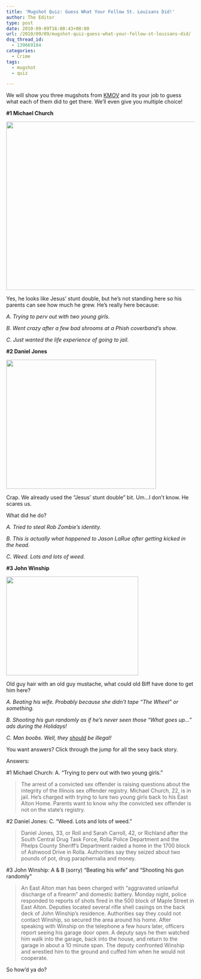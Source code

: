 ```yaml
---
title: 'Mugshot Quiz: Guess What Your Fellow St. Louisans Did!'
author: The Editor
type: post
date: 2010-09-09T16:00:43+00:00
url: /2010/09/09/mugshot-quiz-guess-what-your-fellow-st-louisans-did/
dsq_thread_id:
  - 139669184
categories:
  - Crime
tags:
  - mugshot
  - quiz

---
```

We will show you three mugshots from <a href="http://www.kmov.com/news/slideshows/Mug-shots-of-the-Week-102154679.html" target="_blank">KMOV</a> and its your job to guess what each of them did to get there. We&#8217;ll even give you multiple choice!

**#1 Michael Church**

[<img class="aligncenter size-full wp-image-6691" title="mugshot_quiz_1" src="http://media.punchingkitty.com/wordpress/2010/09/mugshot_quiz_1.jpeg" alt="" width="600" height="450" />][1]

Yes, he looks like Jesus&#8217; stunt double, but he&#8217;s not standing here so his parents can see how much he grew. He&#8217;s really here because:

_A. Trying to perv out with two young girls._

_B. Went crazy after a few bad shrooms at a Phish coverband&#8217;s show._ 

_C. Just wanted the life experience of going to jail._

**#2 Daniel Jones**

[<img class="aligncenter size-full wp-image-6689" title="mugshot_quiz_2" src="http://media.punchingkitty.com/wordpress/2010/09/mugshot_quiz_2.jpeg" alt="" width="400" height="345" />][2]

Crap. We already used the &#8220;Jesus&#8217; stunt double&#8221; bit. Um&#8230;I don&#8217;t know. He scares us.

What did he do?

_A. Tried to steal Rob Zombie&#8217;s identity._

_B. This is actually what happened to Jason LaRue after getting kicked in the head._

_C. Weed. Lots and lots of weed._

**#3 John Winship**

[<img class="aligncenter size-full wp-image-6692" title="mugshot_quiz_3" src="http://media.punchingkitty.com/wordpress/2010/09/mugshot_quiz_31.jpeg" alt="" width="353" height="264" />][3]

Old guy hair with an old guy mustache, what could old Biff have done to get him here?

_A. Beating his wife. Probably because she didn&#8217;t tape &#8220;The Wheel&#8221; or something._

_B. Shooting his gun randomly as if he&#8217;s never seen those &#8220;What goes up&#8230;&#8221; ads during the Holidays!_

_C. Man boobs. Well, they <span style="text-decoration: underline;">should</span> be illegal!_

You want answers? Click through the jump for all the sexy back story.

<!--more-->


  
Answers:
  
#1 Michael Church: A. &#8220;Trying to perv out with two young girls.&#8221;

> The arrest of a convicted sex offender is raising questions about the integrity of the Illinois sex offender registry. Michael Church, 22, is in jail. He&#8217;s charged with trying to lure two young girls back to his East Alton Home. Parents want to know why the convicted sex offender is not on the state&#8217;s registry.

#2 Daniel Jones: C. &#8220;Weed. Lots and lots of weed.&#8221;

> Daniel Jones, 33, or Roll and Sarah Carroll, 42, or Richland after the South Central Drug Task Force, Rolla Police Department and the Phelps County Sheriff’s Department raided a home in the 1700 block of Ashwood Drive in Rolla. Authorities say they seized about two pounds of pot, drug paraphernalia and money.

#3 John Winship: A & B (sorry) &#8220;Beating his wife&#8221; and &#8220;Shooting his gun randomly&#8221;

> An East Alton man has been charged with &#8220;aggravated unlawful discharge of a firearm&#8221; and domestic battery. Monday night, police responded to reports of shots fired in the 500 block of Maple Street in East Alton. Deputies located several rifle shell casings on the back deck of John Winship&#8217;s residence. Authorities say they could not contact Winship, so secured the area around his home. After speaking with Winship on the telephone a few hours later, officers report seeing his garage door open. A deputy says he then watched him walk into the garage, back into the house, and return to the garage in about a 10 minute span. The deputy confronted Winship and wrestled him to the ground and cuffed him when he would not cooperate.

So how&#8217;d ya do?

 [1]: http://media.punchingkitty.com/wordpress/2010/09/mugshot_quiz_1.jpeg
 [2]: http://media.punchingkitty.com/wordpress/2010/09/mugshot_quiz_2.jpeg
 [3]: http://media.punchingkitty.com/wordpress/2010/09/mugshot_quiz_31.jpeg